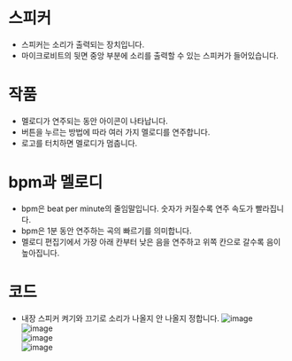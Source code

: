 # 스피커 
* 스피커는 소리가 출력되는 장치입니다.
* 마이크로비트의 뒷면 중앙 부분에 소리를 출력할 수 있는 스피커가 들어있습니다.

# 작품
* 멜로디가 연주되는 동안 아이콘이 나타납니다.
* 버튼을 누르는 방법에 따라 여러 가지 멜로디를 연주합니다.
* 로고를 터치하면 멜로디가 멈춥니다.

# bpm과 멜로디
* bpm은 beat per minute의 줄임말입니다. 숫자가 커질수록 연주 속도가 빨라집니다.
* bpm은 1분 동안 연주하는 곡의 빠르기를 의미합니다.
* 멜로디 편집기에서 가장 아래 칸부터 낮은 음을 연주하고 위쪽 칸으로 갈수록 음이 높아집니다.

# 코드
* 내장 스피커 켜기와 끄기로 소리가 나올지 안 나올지 정합니다.
![image](https://github.com/itple-sw/microbit/assets/76088532/ec4a87ac-7be5-425f-bcd1-c26f681a6fad)   
![image](https://github.com/itple-sw/microbit/assets/76088532/7604d9fb-c5a2-41cc-aaa8-aaab6169757c)   
![image](https://github.com/itple-sw/microbit/assets/76088532/053c6ace-01fb-44fd-9ce7-8202a94e43f0)   
![image](https://github.com/itple-sw/microbit/assets/76088532/e2cb9b08-1751-43e6-b9a5-0e8deecfc264)   




